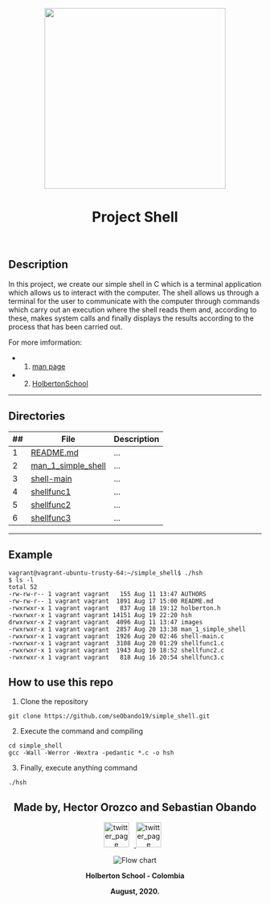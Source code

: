 <p align="center">
  <img src="https://www.holbertonschool.com/holberton-logo.png" width="360"/>
 <h1 align="center">Project Shell</h1>
 <br>

## Description
In this project, we create our simple shell in C which is a terminal application which allows us to interact with the computer. The shell allows us through a terminal for the user to communicate with the computer through commands which carry out an execution where the shell reads them and, according to these, makes system calls and finally displays the results according to the process that has been carried out.

For more imformation:

- 1. [man page](./man_1_simple_shell)
- 2. [HolbertonSchool](http://www.holbertonschool.com)

---
## Directories

##|File|Description
---|---|---
1|[README.md](./README.md)|...
2|[man_1_simple_shell](./man_1_simple_shell)|...
3|[shell-main](./shell-main.c)|...
4|[shellfunc1](./shellfunc1.c)|...
5|[shellfunc2](./shellfunc2.c)|...
6|[shellfunc3](./shellfunc3.c)|...
---
## Example
```
vagrant@vagrant-ubuntu-trusty-64:~/simple_shell$ ./hsh
$ ls -l
total 52
-rw-rw-r-- 1 vagrant vagrant   155 Aug 11 13:47 AUTHORS
-rw-rw-r-- 1 vagrant vagrant  1891 Aug 17 15:00 README.md
-rwxrwxr-x 1 vagrant vagrant   837 Aug 18 19:12 holberton.h
-rwxrwxr-x 1 vagrant vagrant 14151 Aug 19 22:20 hsh
drwxrwxr-x 2 vagrant vagrant  4096 Aug 11 13:47 images
-rwxrwxr-x 1 vagrant vagrant  2857 Aug 20 13:38 man_1_simple_shell
-rwxrwxr-x 1 vagrant vagrant  1926 Aug 20 02:46 shell-main.c
-rwxrwxr-x 1 vagrant vagrant  3108 Aug 20 01:29 shellfunc1.c
-rwxrwxr-x 1 vagrant vagrant  1943 Aug 19 18:52 shellfunc2.c
-rwxrwxr-x 1 vagrant vagrant   818 Aug 16 20:54 shellfunc3.c
```
## How to use this repo
1. Clone the repository
```
git clone https://github.com/seObando19/simple_shell.git
```

2. Execute the command and compiling
```
cd simple_shell
gcc -Wall -Werror -Wextra -pedantic *.c -o hsh
```

3. Finally, execute anything command
```
./hsh
```

<p align="center">
    <h2 align="center">Made by, Hector Orozco and Sebastian Obando</h2>
      <p align="center">
        <a href="https://twitter.com/hector_orozco7" target="_blank">
            <img alt="twitter_page" src="https://github.com/gedafu/readme-template/blob/master/images/twitter.png" style="float: center; margin-right: 10px" height="50" width="50">
        </a>
        <a href="https://twitter.com/sebas199141" target="_blank">
            <img alt="twitter_page" src="https://github.com/gedafu/readme-template/blob/master/images/twitter.png" style="float: center; margin-right: 10px" height="50" width="50">
        </a>
      </p>
</p>

<p align="center">
   <img src="https://www.holbertonschool.com/holberton-logo.png"
     alt="Flow chart"
     style="float: flex; margin-right: auto;">
</p>
<p align="center">
	<b>Holberton School - Colombia<b><br>
</p>
<p align="center">
	<b>August, 2020.<b>
</p>
